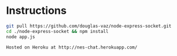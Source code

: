 # Instructions

```bash
git pull https://github.com/douglas-vaz/node-express-socket.git
cd ./node-express-socket && npm install
node app.js
```

```
Hosted on Heroku at http://nes-chat.herokuapp.com/
```
